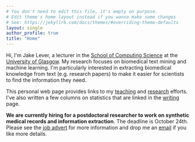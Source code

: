 ```yaml
---
# You don't need to edit this file, it's empty on purpose.
# Edit theme's home layout instead if you wanna make some changes
# See: https://jekyllrb.com/docs/themes/#overriding-theme-defaults
layout: single
author_profile: true
title: "Home"
---
```


Hi, I'm Jake Lever, a lecturer in the [School of Computing Science](https://www.gla.ac.uk/schools/computing/) at the [University of Glasgow](https://www.gla.ac.uk). My research focuses on biomedical text mining and machine learning. I'm particularly interested in extracting biomedical knowledge from text (e.g. research papers) to make it easier for scientists to find the information they need.

This personal web page provides links to my [teaching](/teaching/) and [research](/research/) efforts. I've also written a few columns on statistics that are linked in the [writing](/writing/) page. 

**We are currently hiring for a postdoctoral researcher to work on synthetic medical records and information extraction**. The deadline is October 24th. Please see the [job advert](https://my.corehr.com/pls/uogrecruit/erq_jobspec_version_4.jobspec?p_id=098788) for more information and drop me an [email](mailto:jake.lever@glasgow.ac.uk) if you like more details.
